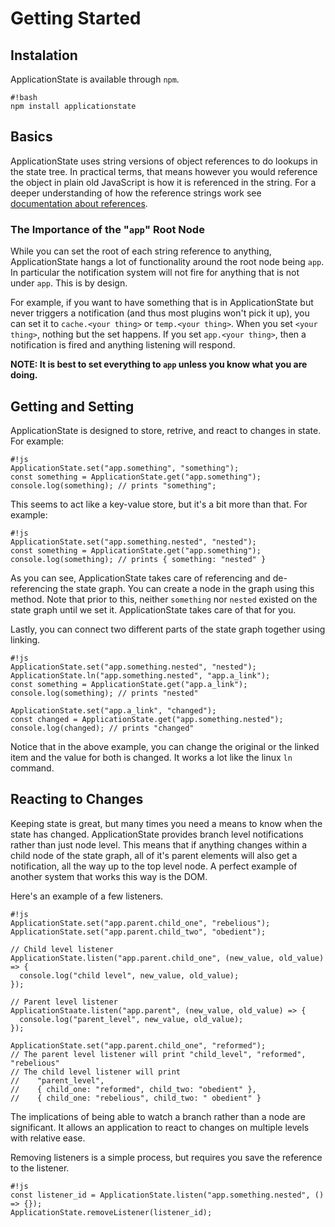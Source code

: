 # Getting Started

## Instalation

ApplicationState is available through `npm`.

    #!bash
    npm install applicationstate

## Basics

ApplicationState uses string versions of object references to do lookups in the state tree. In practical terms, that means however you would reference the object in plain old JavaScript is how it is referenced in the string. For a deeper understanding of how the reference strings work see [documentation about references](/references).

### The Importance of the "`app`" Root Node

While you can set the root of each string reference to anything, ApplicationState hangs a lot of functionality around the root node being `app`. In particular the notification system will not fire for anything that is not under `app`. This is by design.

For example, if you want to have something that is in ApplicationState but never triggers a notification (and thus most plugins won't pick it up), you can set it to `cache.<your thing>` or `temp.<your thing>`. When you set `<your thing>`, nothing but the set happens. If you set `app.<your thing>`, then a notification is fired and anything listening will respond.

**NOTE: It is best to set everything to `app` unless you know what you are doing.**

## Getting and Setting

ApplicationState is designed to store, retrive, and react to changes in state. For example:

    #!js
    ApplicationState.set("app.something", "something");
    const something = ApplicationState.get("app.something");
    console.log(something); // prints "something";

This seems to act like a key-value store, but it's a bit more than that. For example:

    #!js
    ApplicationState.set("app.something.nested", "nested");
    const something = ApplicationState.get("app.something");
    console.log(something); // prints { something: "nested" }

As you can see, ApplicationState takes care of referencing and de-referencing the state graph. You can create a node in the graph using this method. Note that prior to this, neither `something` nor `nested` existed on the state graph until we set it. ApplicationState takes care of that for you.

Lastly, you can connect two different parts of the state graph together using linking.

    #!js
    ApplicationState.set("app.something.nested", "nested");
    ApplicationState.ln("app.something.nested", "app.a_link");
    const something = ApplicationState.get("app.a_link");
    console.log(something); // prints "nested"

    ApplicationState.set("app.a_link", "changed");
    const changed = ApplicationState.get("app.something.nested");
    console.log(changed); // prints "changed"

Notice that in the above example, you can change the original or the linked item and the value for both is changed. It works a lot like the linux `ln` command.

## Reacting to Changes

Keeping state is great, but many times you need a means to know when the state has changed. ApplicationState provides branch level notifications rather than just node level. This means that if anything changes within a child node of the state graph, all of it's parent elements will also get a notification, all the way up to the top level node. A perfect example of another system that works this way is the DOM.

Here's an example of a few listeners.

    #!js
    ApplicationState.set("app.parent.child_one", "rebelious");
    ApplicationState.set("app.parent.child_two", "obedient");

    // Child level listener
    ApplicationState.listen("app.parent.child_one", (new_value, old_value) => {
      console.log("child level", new_value, old_value);
    });

    // Parent level listener
    ApplicationStaate.listen("app.parent", (new_value, old_value) => {
      console.log("parent_level", new_value, old_value);
    });

    ApplicationState.set("app.parent.child_one", "reformed");
    // The parent level listener will print "child_level", "reformed", "rebelious"
    // The child level listener will print
    //    "parent_level",
    //    { child_one: "reformed", child_two: "obedient" },
    //    { child_one: "rebelious", child_two: " obedient" }

The implications of being able to watch a branch rather than a node are significant. It allows an application to react to changes on multiple levels with relative ease.

Removing listeners is a simple process, but requires you save the reference to the listener.

    #!js
    const listener_id = ApplicationState.listen("app.something.nested", () => {});
    ApplicationState.removeListener(listener_id);
